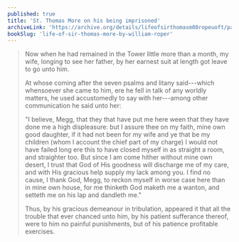 ```yaml
---
published: true
title: 'St. Thomas More on his being imprisoned'
archiveLink: 'https://archive.org/details/lifeofsirthomasm00ropeuoft/page/74?view=theater'
bookSlug: 'life-of-sir-thomas-more-by-william-roper'
---
```


> Now when he had remained in the Tower little more than a month, my wife, longing to see her father, by her earnest suit at length got leave to go unto him.
>
> At whose coming after the seven psalms and litany said---which whensoever she came to him, ere he fell in talk of any worldly matters, he used accustomedly to say with her---among other communication he said unto her:
>
> "I believe, Megg, that they that have put me here ween that they have done me a high displeasure: but I assure thee on my faith, mine own good daughter, if it had not been for my wife and ye that be my children (whom I account the chief part of my charge) I would not have failed long ere this to have closed myself in as straight a room, and straighter too. But since I am come hither without mine own desert, I trust that God of His goodness will discharge me of my care, and with His gracious help supply my lack among you. I find no cause, I thank God, Megg, to reckon myself in worse case here than in mine own house, for me thinketh God maketh me a wanton, and setteth me on his lap and dandleth me."
>
> Thus, by his gracious demeanour in tribulation, appeared it that all the trouble that ever chanced unto him, by his patient sufferance thereof, were to him no painful punishments, but of his patience profitable exercises.
